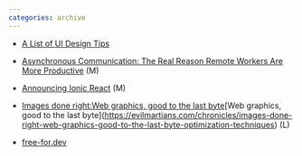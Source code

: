 ```yaml
---
categories: archive
---
```


- [A List of UI Design Tips](https://twitter.com/i/moments/994601867987619840 "https://twitter.com/i/moments/994601867987619840")

- [Asynchronous Communication: The Real Reason Remote Workers Are More Productive](https://doist.com/blog/asynchronous-communication/ "https://doist.com/blog/asynchronous-communication/") (M)

- [Announcing Ionic React](https://ionicframework.com/blog/announcing-ionic-react/ "https://ionicframework.com/blog/announcing-ionic-react/") (M)

- [Images done right:Web graphics, good to the last byte](https://evilmartians.com/chronicles/images-done-right-web-graphics-good-to-the-last-byte-optimization-techniques "https://evilmartians.com/chronicles/images-done-right-web-graphics-good-to-the-last-byte-optimization-techniques")[Web graphics, good to the last byte](https://evilmartians.com/chronicles/images-done-right-web-graphics-good-to-the-last-byte-optimization-techniques) (L)

- [free-for.dev](https://free-for.dev/ "https://free-for.dev/")
